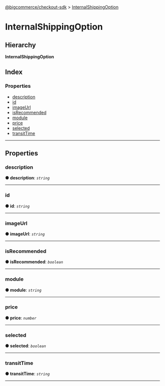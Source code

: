 [@bigcommerce/checkout-sdk](../README.md) > [InternalShippingOption](../interfaces/internalshippingoption.md)

# InternalShippingOption

## Hierarchy

**InternalShippingOption**

## Index

### Properties

* [description](internalshippingoption.md#description)
* [id](internalshippingoption.md#id)
* [imageUrl](internalshippingoption.md#imageurl)
* [isRecommended](internalshippingoption.md#isrecommended)
* [module](internalshippingoption.md#module)
* [price](internalshippingoption.md#price)
* [selected](internalshippingoption.md#selected)
* [transitTime](internalshippingoption.md#transittime)

---

## Properties

<a id="description"></a>

###  description

**● description**: *`string`*

___
<a id="id"></a>

###  id

**● id**: *`string`*

___
<a id="imageurl"></a>

###  imageUrl

**● imageUrl**: *`string`*

___
<a id="isrecommended"></a>

###  isRecommended

**● isRecommended**: *`boolean`*

___
<a id="module"></a>

###  module

**● module**: *`string`*

___
<a id="price"></a>

###  price

**● price**: *`number`*

___
<a id="selected"></a>

###  selected

**● selected**: *`boolean`*

___
<a id="transittime"></a>

###  transitTime

**● transitTime**: *`string`*

___

